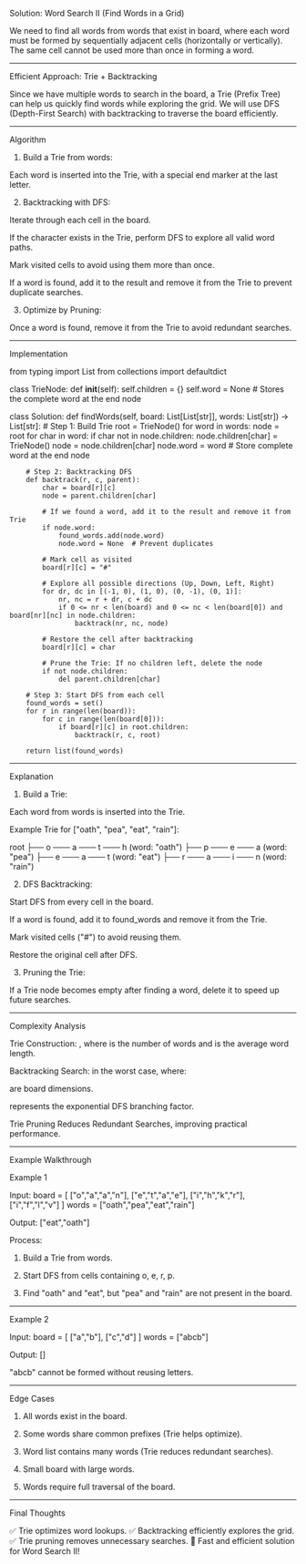 Solution: Word Search II (Find Words in a Grid)

We need to find all words from words that exist in board, where each word must be formed by sequentially adjacent cells (horizontally or vertically). The same cell cannot be used more than once in forming a word.


---

Efficient Approach: Trie + Backtracking

Since we have multiple words to search in the board, a Trie (Prefix Tree) can help us quickly find words while exploring the grid. We will use DFS (Depth-First Search) with backtracking to traverse the board efficiently.


---

Algorithm

1. Build a Trie from words:

Each word is inserted into the Trie, with a special end marker at the last letter.



2. Backtracking with DFS:

Iterate through each cell in the board.

If the character exists in the Trie, perform DFS to explore all valid word paths.

Mark visited cells to avoid using them more than once.

If a word is found, add it to the result and remove it from the Trie to prevent duplicate searches.



3. Optimize by Pruning:

Once a word is found, remove it from the Trie to avoid redundant searches.





---

Implementation

from typing import List
from collections import defaultdict

class TrieNode:
    def __init__(self):
        self.children = {}
        self.word = None  # Stores the complete word at the end node

class Solution:
    def findWords(self, board: List[List[str]], words: List[str]) -> List[str]:
        # Step 1: Build Trie
        root = TrieNode()
        for word in words:
            node = root
            for char in word:
                if char not in node.children:
                    node.children[char] = TrieNode()
                node = node.children[char]
            node.word = word  # Store complete word at the end node

        # Step 2: Backtracking DFS
        def backtrack(r, c, parent):
            char = board[r][c]
            node = parent.children[char]
            
            # If we found a word, add it to the result and remove it from Trie
            if node.word:
                found_words.add(node.word)
                node.word = None  # Prevent duplicates

            # Mark cell as visited
            board[r][c] = "#"
            
            # Explore all possible directions (Up, Down, Left, Right)
            for dr, dc in [(-1, 0), (1, 0), (0, -1), (0, 1)]:
                nr, nc = r + dr, c + dc
                if 0 <= nr < len(board) and 0 <= nc < len(board[0]) and board[nr][nc] in node.children:
                    backtrack(nr, nc, node)

            # Restore the cell after backtracking
            board[r][c] = char

            # Prune the Trie: If no children left, delete the node
            if not node.children:
                del parent.children[char]

        # Step 3: Start DFS from each cell
        found_words = set()
        for r in range(len(board)):
            for c in range(len(board[0])):
                if board[r][c] in root.children:
                    backtrack(r, c, root)
        
        return list(found_words)


---

Explanation

1. Build a Trie:

Each word from words is inserted into the Trie.

Example Trie for ["oath", "pea", "eat", "rain"]:

root
├── o ─── a ─── t ─── h (word: "oath")
├── p ─── e ─── a (word: "pea")
├── e ─── a ─── t (word: "eat")
├── r ─── a ─── i ─── n (word: "rain")



2. DFS Backtracking:

Start DFS from every cell in the board.

If a word is found, add it to found_words and remove it from the Trie.

Mark visited cells ("#") to avoid reusing them.

Restore the original cell after DFS.



3. Pruning the Trie:

If a Trie node becomes empty after finding a word, delete it to speed up future searches.





---

Complexity Analysis

Trie Construction: , where  is the number of words and  is the average word length.

Backtracking Search:  in the worst case, where:

 are board dimensions.

 represents the exponential DFS branching factor.


Trie Pruning Reduces Redundant Searches, improving practical performance.



---

Example Walkthrough

Example 1

Input:
board = 
[
  ["o","a","a","n"],
  ["e","t","a","e"],
  ["i","h","k","r"],
  ["i","f","l","v"]
]
words = ["oath","pea","eat","rain"]

Output: ["eat","oath"]

Process:

1. Build a Trie from words.


2. Start DFS from cells containing o, e, r, p.


3. Find "oath" and "eat", but "pea" and "rain" are not present in the board.




---

Example 2

Input:
board = 
[
  ["a","b"],
  ["c","d"]
]
words = ["abcb"]

Output: []

"abcb" cannot be formed without reusing letters.



---

Edge Cases

1. All words exist in the board.


2. Some words share common prefixes (Trie helps optimize).


3. Word list contains many words (Trie reduces redundant searches).


4. Small board with large words.


5. Words require full traversal of the board.




---

Final Thoughts

✅ Trie optimizes word lookups.
✅ Backtracking efficiently explores the grid.
✅ Trie pruning removes unnecessary searches.
🚀 Fast and efficient solution for Word Search II!

